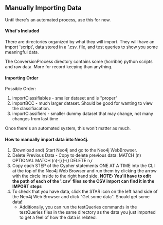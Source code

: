 ## Manually Importing Data 

Until there's an automated process, use this for now.

#### What's Included

There are directories organized by what they will import. They will have an import 'script', data stored in a '.csv. file, and test queries to show you some meaningful data.

The ConversionProcess directory contains some (horrible) python scripts and raw data. More for record keeping than anything.


#### Importing Order
 
Possible Order:

1. importClassifiables - smaller dataset and is "proper"  
2. importBCC - much larger dataset. Should be good for wanting to view the classifiacation.  
3. importClassifiers - smaller dummy dataset that may change, not many changes from last time    

Once there's an automated system, this won't matter as much.


#### How to manually import data into Neo4j.

1. (Download and) Start Neo4j and go to the Neo4j WebBrowser.
2. Delete Previous Data
        - Copy to delete previous data: MATCH (n) OPTIONAL MATCH (n)-[r]-() DELETE n,r
2. Copy each STEP of the Cypher statements ONE AT A TIME into the CLI 
   at the top of the Neo4j Web Browser and run them by clicking the arrow with the circle inside to the right hand side. **NOTE: You'll have to edit the path of each of the '.csv' files so the CSV import can find it in the IMPORT steps**
3. To check that you have data, click the STAR icon on the left hand side of
   the Neo4j Web Browser and click "Get some data". Should get some data!
	- Additionally, you can run the testQueries commands in the testQueries files in the same directory as the data you just imported to get a feel of how the data is related.
